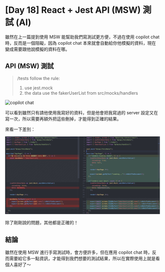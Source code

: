 # [Day 18] React + Jest API (MSW) 測試 (AI)

雖然在上一篇提到使用 MSW 能幫助我們寫測試更方便，不過在使用 copilot chat 時，反而是一個阻礙，因為 copilot chat 本來就會自動給你他模擬的資料，現在變成需要跟他說模擬的資料在哪。

## API (MSW) 測試

> /tests follow the rule:
>
> 1.  use jest.mock
> 2.  the data use the fakerUserList from src/mocks/handlers

![copilot chat](/img/day18-1.gif)

可以看到雖然只有請他使用我寫好的資料，但是他會把我寫過的 server 設定又在寫一次，所以需要再額外把這些刪掉，才能得到正確的結果。

來看一下差別：

![copilot chat](/img/day18-2.jpg)

除了剛剛說的問題，其他都是正確的！

## 結論

雖然在使用 MSW 進行手寫測試時，會方便許多，但在應用 copilot chat 時，反而需要給它多一點資訊，才能得到我們想要的測試結果，所以在實際使用上就是看個人喜好了～
